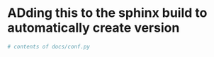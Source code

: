 
# ADding this to the sphinx build to automatically create version

```python
# contents of docs/conf.py

```